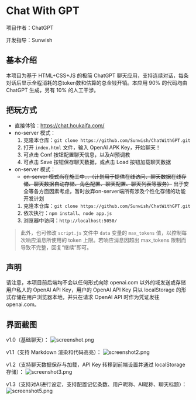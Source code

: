 # Chat With GPT

项目作者：ChatGPT

开发指导：Sunwish

## 基本介绍

本项目为基于 HTML+CSS+JS 的极简 ChatGPT 聊天应用，支持连续对话，每条对话后显示全程消耗的总token数和估算的总金钱开销。本应用 90% 的代码均由 ChatGPT 生成，另有 10% 的人工干涉。

## 把玩方式

- 直接体验：https://chat.houkaifa.com/
- no-server 模式：
  1. 克隆本仓库：`git clone https://github.com/Sunwish/ChatWithGPT.git`
  2. 打开 `index.html` 文件，输入 OpenAI APK Key，开始聊天！
  3. 可点击 Conf 按钮配置聊天信息，以及AI预调教
  4. 可点击 Save 按钮保存聊天数据，或点击 Load 按钮加载聊天数据
- on-server 模式：
  - ~~on-server 模式尚在施工中...（计划用于提供在线访问、聊天数据在线存储、聊天数据自动存储、角色配置、聊天配置、聊天列表等服务）~~
    出于安全等各方面因素考虑，暂时放弃on-server端所有涉及个性化存储的功能开发计划
  1. 克隆本仓库：`git clone https://github.com/Sunwish/ChatWithGPT.git`
  2. 依次执行：`npm install`、`node app.js`
  3. 浏览器中访问：`http://localhost:5050/`

> 此外，也可修改 `script.js` 文件中 `data` 变量的 `max_tokens` 值，以控制每次响应消息所使用的 token 上限。若响应消息因超出 max_tokens 限制而导致不完整，回复“继续”即可。

## 声明

请注意，本项目前后端均不会以任何形式向除 openai.com 以外的域发送或存储用户私人的 OpenAI API Key，用户的 OpenAI API Key 只以 localStorage 的形式存储在用户浏览器本地，并只在请求 OpenAI API 时作为凭证发往 openai.com。

## 界面截图

v1.0（基础聊天）：
![screenshot.png](https://s2.loli.net/2023/03/05/ETNBAzCu6UhLdFg.png)

v1.1（支持 Markdown 渲染和代码高亮）：
![screenshot2.png](https://s2.loli.net/2023/03/05/D9LxIjBYXJycMRs.png)

v1.2（支持聊天数据保存与加载，API Key 转移到前端设置并通过 localStorage 存储）：
![screenshot3.png](https://s2.loli.net/2023/03/07/7mUdWBatYKnAcz9.png)

v1.3（支持对AI进行设定，支持配置记忆条数、用户昵称、AI昵称、聊天标题）：
![screenshot5.png](https://s2.loli.net/2023/03/08/TXv4PQG2R18NIVA.png)